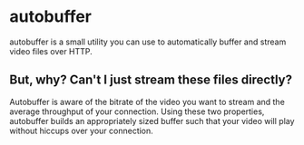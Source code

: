 # autobuffer

autobuffer is a small utility you can use to automatically buffer and stream video files over HTTP.

## But, why?  Can't I just stream these files directly?

Autobuffer is aware of the bitrate of the video you want to stream and the average throughput of your connection.  Using these two properties, autobuffer builds an appropriately sized buffer such that your video will play without hiccups over your connection.  